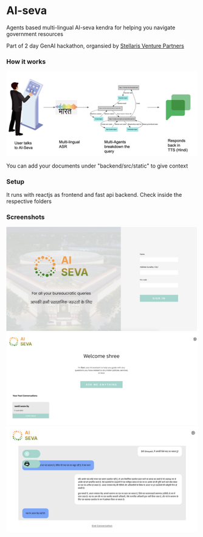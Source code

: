 # AI-seva
Agents based multi-lingual AI-seva kendra for helping you navigate government resources

Part of 2 day GenAI hackathon, organsied by [Stellaris Venture Partners](https://lu.ma/ucd44q8e)

### How it works

![How it works](media/howitworks.png)

You can add your documents under "backend/src/static" to give context

### Setup 
It runs with reactjs as frontend and fast api backend. 
Check inside the respective folders

### Screenshots

![Login](media/login.png)
![Dashboard](media/dash.png)
![Chat](media/chat.png)